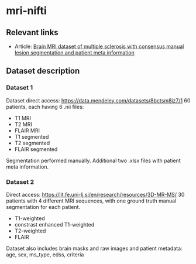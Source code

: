# mri-nifti

## Relevant links
- Article: [Brain MRI dataset of multiple sclerosis with consensus manual lesion segmentation and patient meta information](https://www.sciencedirect.com/science/article/pii/S235234092200347X)


## Dataset description 

### Dataset 1
Dataset direct access: https://data.mendeley.com/datasets/8bctsm8jz7/1
60 patients, each having 6 .nii files:
- T1 MRI
- T2 MRI
- FLAIR MRI
- T1 segmented
- T2 segmented
- FLAIR segmented

Segmentation performed manually. Additional two .xlsx files with patient meta information.


### Dataset 2
Direct access: https://lit.fe.uni-lj.si/en/research/resources/3D-MR-MS/ 
30 patients with 4 different MRI sequences, with one ground truth manual segmentation for each patient.
- T1-weighted
- constrast enhanced T1-weighted
- T2-weighted
- FLAIR

Dataset also includes brain masks and raw images and patient metadata: age, sex, ms_type, edss, criteria